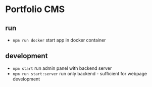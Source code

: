 # Portfolio CMS

## run
* `npm run docker` start app in docker container

## development

* `npm start` run admin panel with backend server
* `npm run start:server` run only backend - sufficient for webpage development

